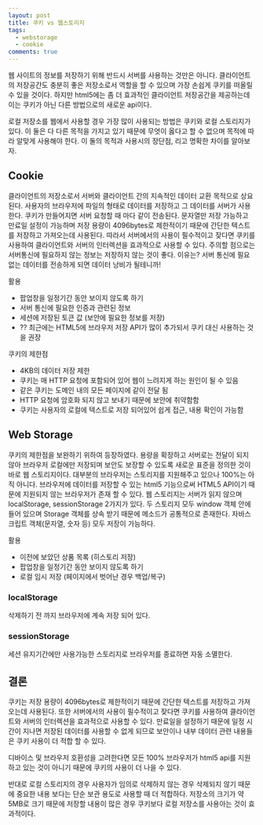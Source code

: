 ```yaml
---
layout: post
title: 쿠키 vs 웹스토리지
tags:
  - webstorage
  - cookie
comments: true
---
```



웹 사이트의 정보를 저장하기 위해 반드시 서버를 사용하는 것만은 아니다. 클라이언트의 저장공간도 충분히 좋은 저장소로서 역할을 할 수 있으며 가장 손쉽게 쿠키를 떠올릴수 있을 것이다. 하지만 html5에는 좀 더 효과적인 클라이언트 저장공간을 제공하는데 이는 쿠키가 아닌 다른 방법으로의 새로운 api이다. 

로컬 저장소를 웹에서 사용할 경우 가장 많이 사용되는 방법은 쿠키와 로컬 스토리지가 있다. 이 둘은 다 다른 목적을 가지고 있기 때문에 무엇이 옳다고 할 수 없으며 목적에 따라 알맞게 사용해야 한다. 이 둘의 목적과 사용시의 장단점, 리고 명확한 차이를 알아보자. 


## Cookie
클라이언트의 저장소로서 서버와 클라이언트 간의 지속적인 데이터 교환 목적으로 상요된다. 사용자의 브라우저에 파일의 형태로 데이터를 저장하고 그 데이터를 서버가 사용한다. 쿠키가 만들어지면 서버 요청할 때 마다 같이 전송된다. 문자열만 저장 가능하고 만료일 설정이 가능하며 저장 용량이 4096bytes로 제한적이기 때문에 간단한 텍스트를 저장하고 가져오는데 사용된다. 따라서 서버에서의 사용이 필수적이고 잦다면 쿠키를 사용하여 클라이언트와 서버의 인터렉션을 효과적으로 사용할 수 있다. 주의할 점으로는 서버통신에 필요하지 않는 정보는 저장하지 않는 것이 좋다. 이유는? 서버 통신에 필요없는 데이터를 전송하게 되면 데이터 낭비가 될테니까!


활용
- 팝업창을 일정기간 동안 보이지 않도록 하기
- 서버 통신에 필요한 인증과 관련된 정보
- 세션에 저장된 토큰 값 (보안에 필요한 정보를 저장)
- ?? 최근에는 HTML5에 브라우저 저장 API가 많이 추가되서 쿠키 대신 사용하는 것을 권장

쿠키의 제한점
- 4KB의 데이터 저장 제한
- 쿠키는 매 HTTP 요청에 포함되어 있어 웹이 느려지게 하는 원인이 될 수 있음
- 같은 쿠키는 도메인 내의 모든 페이지에 같이 전달 됨
- HTTP 요청에 암호화 되지 않고 보내기 때문에 보안에 취약함함
- 쿠키는 사용자의 로컬에 텍스트로 저장 되어있어 쉽게 접근, 내용 확인이 가능함



## Web Storage 
쿠키의 제한점을 보완하기 위하여 등장하였다. 용량을 확장하고 서버로는 전달이 되지 않아 브라우저 로컬에만 저장되며 보안도 보장할 수 있도록 새로운 표준을 정의한 것이 바로 웹 스토리지이다. 대부분의 브라우저는 스토리지를 지원해주고 있으나 100%는 아직 아니다. 브라우저에 데이터를 저장할 수 있는 html5 기능으로써 HTML5 API이기 때문에 지원되지 않는 브라우저가 존재 할 수 있다. 웹 스토리지는 서버가 읽지 않으며 localStorage, sessionStorage 2가지가 있다. 두 스토리지 모두 window 객체 안에 들어 있으며 Storage 객체를 상속 받기 때문에 메소드가 공통적으로 존재한다. 자바스크립트 객체(문자열, 숫자 등) 모두 저장이 가능하다. 

활용
- 이전에 보았던 상품 목록 (히스토리 저장)
- 팝업창을 일정기간 동안 보이지 않도록 하기
- 로컬 임시 저장 (페이지에서 벗어난 경우 백업/복구)

### localStorage 
삭제하기 전 까지 브라우저에 계속 저장 되어 있다.

### sessionStorage  
세션 유지기간에만 사용가능한 스토리지로 브라우저를 종료하면 자동 소멸한다.


## 결론

쿠키는 저장 용량이 4096bytes로 제한적이기 때문에 간단한 텍스트를 저장하고 가져오는데 사용된다. 또한 서버에서의 사용이 필수적이고 잦다면 쿠키를 사용하여 클라이언트와 서버의 인터렉션을 효과적으로 사용할 수 있다. 만료일을 설정하기 때문에 일정 시간이 지나면 저장된 데이터를 사용할 수 없게 되므로 보안이나 내부 데이터 관련 내용들은 쿠키 사용이 더 적합 할 수 있다. 

디바이스 및 브라우저 호환성을 고려한다면 모든 100% 브라우저가 html5 api를 지원하고 있는 것이 아니기 때문에 쿠키의 사용이 더 나을 수 있다. 

반대로 로컬 스토리지의 경우 사용자가 임의로 삭제하지 않는 경우 삭제되지 않기 때문에 중요한 내용 보다는 단순 보관 용도로 사용할 때 더 적합하다. 저장소의 크기가 약 5MB로 크기 때문에 저장할 내용이 많은 경우 쿠키보다 로컬 저장소를 사용아는 것이 효과적이다. 

